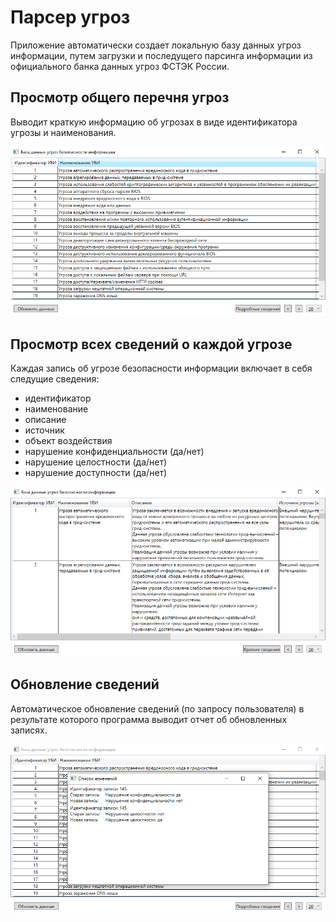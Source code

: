 # Парсер угроз

Приложение автоматически создает локальную базу данных угроз информации, путем загрузки и последущего парсинга информации из официального банка данных угроз ФСТЭК России. 

## Просмотр общего перечня угроз

Выводит краткую информацию об угрозах в виде идентификатора угрозы и наименования.

<div align="center">

![Alt text](./Resources/Parser_short_info.png) 

</div>

## Просмотр всех сведений о каждой угрозе

Каждая запись об угрозе безопасности информации включает в себя следущие сведения:

-   идентификатор
-   наименование
-   описание
-   источник
-   объект воздействия
-   нарушение конфиденциальности (да/нет)
-   нарушение целостности (да/нет)
-   нарушение доступности (да/нет)

<div align="center">

![Alt text](./Resources/Parser_detailed_info.png) 

</div>

## Обновление сведений

Автоматическое обновление сведений (по запросу пользователя) в результате которого программа выводит отчет об обновленных записях.

<div align="center">

![Alt text](./Resources/Parser_update_info.png) 

</div>
